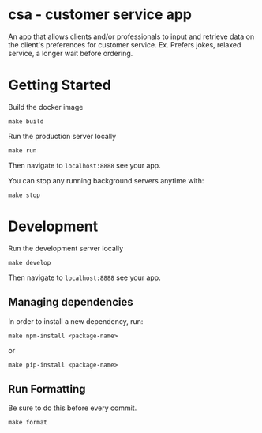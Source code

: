# csa - customer service app

An app that allows clients and/or professionals to input and retrieve data on the client's preferences for customer service. Ex. Prefers jokes, relaxed service, a longer wait before ordering.

# Getting Started

Build the docker image

```shell
make build
```

Run the production server locally

```shell
make run
```

Then navigate to `localhost:8888` see your app.

You can stop any running background servers anytime with:

```shell
make stop
```

# Development

Run the development server locally

```shell
make develop
```

Then navigate to `localhost:8888` see your app.

## Managing dependencies

In order to install a new dependency, run:

```shell
make npm-install <package-name>
```

or

```shell
make pip-install <package-name>
```

## Run Formatting

Be sure to do this before every commit.

```shell
make format
```
